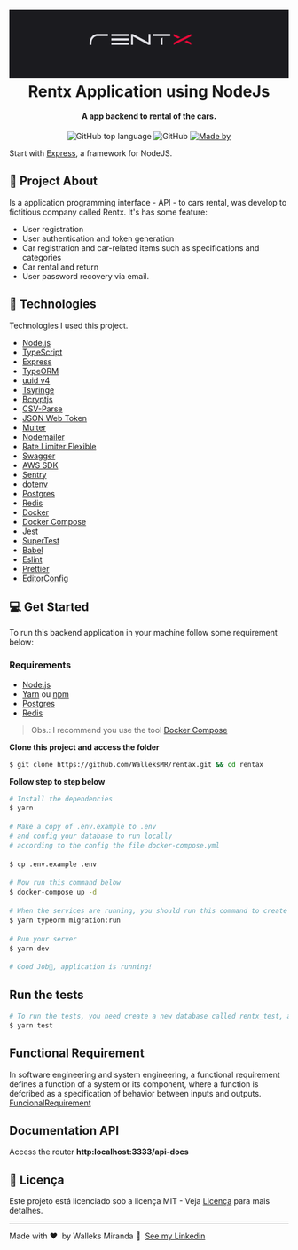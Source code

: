 <h1 align="center">
    <img alt="Rentx" src="./rentxLogo.png" />
    <br>
    Rentx Application using NodeJs
</h1>

<h4 align="center">
  A app backend to rental of the cars.
</h4>

<p align="center">
  <img alt="GitHub top language" src="https://img.shields.io/static/v1?label=TypeScript&message=97.8%&color=blue">

   <img alt="GitHub" src="https://img.shields.io/static/v1?label=Licence&message=MIT&color=blue"/>

  <a href="https://www.linkedin.com/in/walleks-r-miranda-b291bb1aa/" target="_blank" rel="noopener noreferrer">
    <img alt="Made by" src="https://img.shields.io/static/v1?label=Made%20by&message=Walleks%20M&color=blueviolet">
  </a>

</p>

Start with [Express](https://github.com/expressjs/express), a framework for NodeJS.

## 📌 Project About

Is a application programming interface - API - to cars rental, was develop to fictitious company called Rentx. It's has some feature:

- User registration
- User authentication and token generation
- Car registration and car-related items such as specifications and categories
- Car rental and return
- User password recovery via email.

## 🚀 Technologies

Technologies I used this project.

- [Node.js](https://nodejs.org/en/)
- [TypeScript](https://www.typescriptlang.org/)
- [Express](https://expressjs.com/pt-br/)
- [TypeORM](https://typeorm.io/#/)
- [uuid v4](https://github.com/thenativeweb/uuidv4/)
- [Tsyringe](https://github.com/microsoft/tsyringe)
- [Bcryptjs](https://github.com/dcodeIO/bcrypt.js)
- [CSV-Parse](https://github.com/adaltas/node-csv)
- [JSON Web Token](https://github.com/auth0/node-jsonwebtoken)
- [Multer](https://github.com/expressjs/multer)
- [Nodemailer](https://nodemailer.com/about/)
- [Rate Limiter Flexible](https://github.com/animir/node-rate-limiter-flexible)
- [Swagger](https://swagger.io)
- [AWS SDK](https://github.com/aws/aws-sdk-js)
- [Sentry](https://sentry.io)
- [dotenv](https://github.com/motdotla/dotenv)
- [Postgres](https://www.postgresql.org)
- [Redis](https://redis.io)
- [Docker](https://www.docker.com)
- [Docker Compose](https://docs.docker.com/compose/)
- [Jest](https://jestjs.io/)
- [SuperTest](https://github.com/visionmedia/supertest)
- [Babel](https://babeljs.io)
- [Eslint](https://eslint.org/)
- [Prettier](https://prettier.io/)
- [EditorConfig](https://editorconfig.org/)

## 💻 Get Started

To run this backend application in your machine follow some requirement below:

### Requirements

- [Node.js](https://nodejs.org/en/)
- [Yarn](https://classic.yarnpkg.com/) ou [npm](https://www.npmjs.com/)
- [Postgres](https://www.postgresql.org)
- [Redis](https://redis.io)

> Obs.: I recommend you use the tool [Docker Compose](https://docs.docker.com/compose/)

**Clone this project and access the folder**

```bash
$ git clone https://github.com/WalleksMR/rentax.git && cd rentax
```

**Follow step to step below**

```bash
# Install the dependencies
$ yarn

# Make a copy of .env.example to .env
# and config your database to run locally
# according to the config the file docker-compose.yml

$ cp .env.example .env

# Now run this command below
$ docker-compose up -d

# When the services are running, you should run this command to create the tables in the database
$ yarn typeorm migration:run

# Run your server
$ yarn dev

# Good Job👏, application is running!
```

## Run the tests

```bash
# To run the tests, you need create a new database called rentx_test, and after run the command below
$ yarn test
```

## Functional Requirement

In software engineering and system engineering, a functional requirement defines a function of a system or its component, where a function is defcribed as a specification of behavior between inputs and outputs. [FuncionalRequirement](./FuncionalRequirement.md)

## Documentation API

Access the router **http:localhost:3333/api-docs**

## 📝 Licença

Este projeto está licenciado sob a licença MIT - Veja [Licença](LICENSE.md) para mais detalhes.

---

Made with ❤️ &nbsp;by Walleks Miranda 👋 &nbsp;[See my Linkedin](https://www.linkedin.com/in/walleks-r-miranda-b291bb1aa/)
